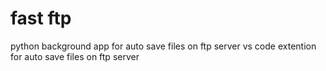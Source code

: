 # fast ftp
python background app for auto save files on ftp server
vs code extention for auto save files on ftp server
